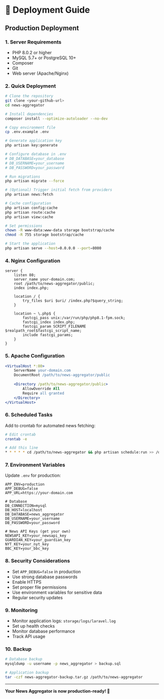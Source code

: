# 🚀 Deployment Guide

## Production Deployment

### 1. Server Requirements
- PHP 8.0.2 or higher
- MySQL 5.7+ or PostgreSQL 10+
- Composer
- Git
- Web server (Apache/Nginx)

### 2. Quick Deployment

```bash
# Clone the repository
git clone <your-github-url>
cd news-aggregator

# Install dependencies
composer install --optimize-autoloader --no-dev

# Copy environment file
cp .env.example .env

# Generate application key
php artisan key:generate

# Configure database in .env
# DB_DATABASE=your_database
# DB_USERNAME=your_username
# DB_PASSWORD=your_password

# Run migrations
php artisan migrate --force

# (Optional) Trigger initial fetch from providers
php artisan news:fetch

# Cache configuration
php artisan config:cache
php artisan route:cache
php artisan view:cache

# Set permissions
chown -R www-data:www-data storage bootstrap/cache
chmod -R 755 storage bootstrap/cache

# Start the application
php artisan serve --host=0.0.0.0 --port=8000
```

 

### 4. Nginx Configuration

```nginx
server {
    listen 80;
    server_name your-domain.com;
    root /path/to/news-aggregator/public;
    index index.php;

    location / {
        try_files $uri $uri/ /index.php?$query_string;
    }

    location ~ \.php$ {
        fastcgi_pass unix:/var/run/php/php8.1-fpm.sock;
        fastcgi_index index.php;
        fastcgi_param SCRIPT_FILENAME $realpath_root$fastcgi_script_name;
        include fastcgi_params;
    }
}
```

### 5. Apache Configuration

```apache
<VirtualHost *:80>
    ServerName your-domain.com
    DocumentRoot /path/to/news-aggregator/public
    
    <Directory /path/to/news-aggregator/public>
        AllowOverride All
        Require all granted
    </Directory>
</VirtualHost>
```

### 6. Scheduled Tasks

Add to crontab for automated news fetching:

```bash
# Edit crontab
crontab -e

# Add this line
* * * * * cd /path/to/news-aggregator && php artisan schedule:run >> /dev/null 2>&1
```

### 7. Environment Variables

Update `.env` for production:

```env
APP_ENV=production
APP_DEBUG=false
APP_URL=https://your-domain.com

# Database
DB_CONNECTION=mysql
DB_HOST=localhost
DB_DATABASE=news_aggregator
DB_USERNAME=your_username
DB_PASSWORD=your_password

# News API Keys (get your own)
NEWSAPI_KEY=your_newsapi_key
GUARDIAN_KEY=your_guardian_key
NYT_KEY=your_nyt_key
BBC_KEY=your_bbc_key
```

### 8. Security Considerations

- Set `APP_DEBUG=false` in production
- Use strong database passwords
- Enable HTTPS
- Set proper file permissions
- Use environment variables for sensitive data
- Regular security updates

### 9. Monitoring

- Monitor application logs: `storage/logs/laravel.log`
- Set up health checks
- Monitor database performance
- Track API usage

### 10. Backup

```bash
# Database backup
mysqldump -u username -p news_aggregator > backup.sql

# Application backup
tar -czf news-aggregator-backup.tar.gz /path/to/news-aggregator
```

---

**Your News Aggregator is now production-ready! 🎉**
